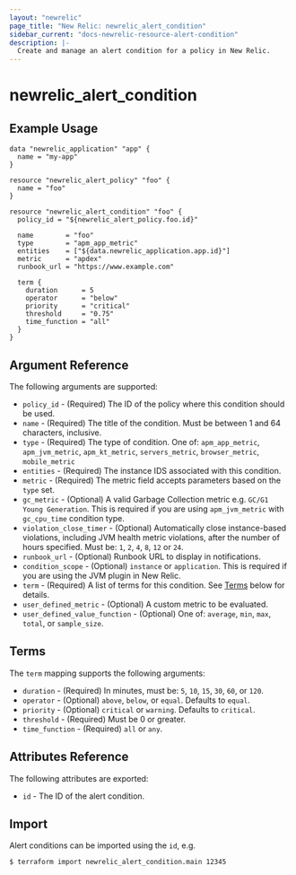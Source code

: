```yaml
---
layout: "newrelic"
page_title: "New Relic: newrelic_alert_condition"
sidebar_current: "docs-newrelic-resource-alert-condition"
description: |-
  Create and manage an alert condition for a policy in New Relic.
---
```


# newrelic\_alert\_condition

## Example Usage

```hcl
data "newrelic_application" "app" {
  name = "my-app"
}

resource "newrelic_alert_policy" "foo" {
  name = "foo"
}

resource "newrelic_alert_condition" "foo" {
  policy_id = "${newrelic_alert_policy.foo.id}"

  name        = "foo"
  type        = "apm_app_metric"
  entities    = ["${data.newrelic_application.app.id}"]
  metric      = "apdex"
  runbook_url = "https://www.example.com"

  term {
    duration      = 5
    operator      = "below"
    priority      = "critical"
    threshold     = "0.75"
    time_function = "all"
  }
}
```

## Argument Reference

The following arguments are supported:

  * `policy_id` - (Required) The ID of the policy where this condition should be used.
  * `name` - (Required) The title of the condition. Must be between 1 and 64 characters, inclusive.
  * `type` - (Required) The type of condition. One of: `apm_app_metric`, `apm_jvm_metric`, `apm_kt_metric`, `servers_metric`, `browser_metric`, `mobile_metric`
  * `entities` - (Required) The instance IDS associated with this condition.
  * `metric` - (Required) The metric field accepts parameters based on the `type` set.
  * `gc_metric` - (Optional) A valid Garbage Collection metric e.g. `GC/G1 Young Generation`. This is required if you are using `apm_jvm_metric` with `gc_cpu_time` condition type.
  * `violation_close_timer` - (Optional) Automatically close instance-based violations, including JVM health metric violations, after the number of hours specified. Must be: `1`, `2`, `4`, `8`, `12` or `24`.
  * `runbook_url` - (Optional) Runbook URL to display in notifications.
  * `condition_scope` - (Optional) `instance` or `application`.  This is required if you are using the JVM plugin in New Relic.
  * `term` - (Required) A list of terms for this condition. See [Terms](#terms) below for details.
  * `user_defined_metric` - (Optional) A custom metric to be evaluated.
  * `user_defined_value_function` - (Optional) One of: `average`, `min`, `max`, `total`, or `sample_size`.

## Terms

The `term` mapping supports the following arguments:

  * `duration` - (Required) In minutes, must be: `5`, `10`, `15`, `30`, `60`, or `120`.
  * `operator` - (Optional) `above`, `below`, or `equal`.  Defaults to `equal`.
  * `priority` - (Optional) `critical` or `warning`.  Defaults to `critical`.
  * `threshold` - (Required) Must be 0 or greater.
  * `time_function` - (Required) `all` or `any`.

## Attributes Reference

The following attributes are exported:

  * `id` - The ID of the alert condition.

## Import

Alert conditions can be imported using the `id`, e.g.

```
$ terraform import newrelic_alert_condition.main 12345
```
